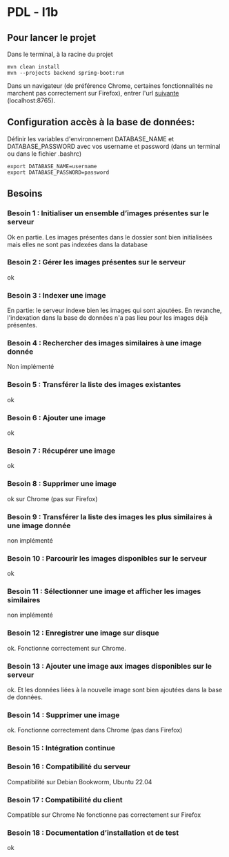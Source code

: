 # PDL - l1b


## Pour lancer le projet
Dans le terminal, à la racine du projet
```
mvn clean install
mvn --projects backend spring-boot:run
```
Dans un navigateur (de préférence Chrome, certaines fonctionnalités ne marchent pas correctement sur Firefox), entrer l'url [suivante](localhost:8765) (localhost:8765).

## Configuration accès à la base de données:
Définir les variables d'environnement DATABASE_NAME et DATABASE_PASSWORD avec vos username et password (dans un terminal ou dans le fichier .bashrc)
```
export DATABASE_NAME=username
export DATABASE_PASSWORD=password
```

## Besoins

### Besoin 1 : Initialiser un ensemble d’images présentes sur le serveur
Ok en partie. Les images présentes dans le dossier sont bien initialisées mais elles ne sont pas indexées dans la database

### Besoin 2 : Gérer les images présentes sur le serveur
ok

### Besoin 3 : Indexer une image
En partie: le serveur indexe bien les images qui sont ajoutées.
En revanche, l'indexation dans la base de données n'a pas lieu pour les images déjà présentes.

### Besoin 4 : Rechercher des images similaires à une image donnée
Non implémenté

### Besoin 5 : Transférer la liste des images existantes
ok

### Besoin 6 : Ajouter une image
ok

### Besoin 7 : Récupérer une image
ok

### Besoin 8 : Supprimer une image
ok sur Chrome (pas sur Firefox)

### Besoin 9 : Transférer la liste des images les plus similaires à une image donnée
non implémenté

### Besoin 10 : Parcourir les images disponibles sur le serveur
ok

### Besoin 11 : Sélectionner une image et afficher les images similaires
non implémenté

### Besoin 12 : Enregistrer une image sur disque
ok. Fonctionne correctement sur Chrome.

### Besoin 13 : Ajouter une image aux images disponibles sur le serveur
ok. Et les données liées à la nouvelle image sont bien ajoutées dans la base de données.

### Besoin 14 : Supprimer une image
ok. Fonctionne correctement dans Chrome (pas dans Firefox)

### Besoin 15 : Intégration continue


### Besoin 16 : Compatibilité du serveur
Compatibilité sur Debian Bookworm, Ubuntu 22.04

### Besoin 17 : Compatibilité du client
Compatible sur Chrome
Ne fonctionne pas correctement sur Firefox

### Besoin 18 : Documentation d’installation et de test
ok